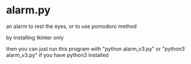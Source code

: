 # alarm.py
an alarm to rest the eyes, or to use pomodoro method

by installing tkinter only

then you can just run this program with "python alarm_v3.py" or "python3 alarm_v3.py" if you have python3 installed
